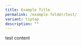 ```yaml
---
title: Example Title
permalink: /example-folder/test/
variant: tiptap
description: ""
---
```

<p>test content</p>